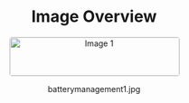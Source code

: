 <h1 style ="text-align: center;"> Image Overview </h1>
<div style="display: flex; flex-wrap: wrap; gap: 10px; justify-content: center;">
<div style="flex: 1 1 calc(33.333% - 20px); max-width: 300px; text-align: center;">
<img src="https://media.evkx.net/multimedia/technology/battery/batterymanagement/batterymanagement1_xst.jpg" alt="Image 1" style="width: 100%; border: 1px solid #ddd; border-radius: 5px;">
<p>batterymanagement1.jpg</p>
</div>
</div>
